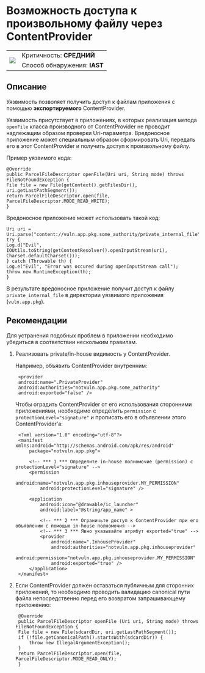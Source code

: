 # Возможность доступа к произвольному файлу через ContentProvider

<table class='noborder'>
    <colgroup>
      <col/>
      <col/>
    </colgroup>
    <tbody>
      <tr>
        <td rowspan="2"><img src="../../../img/defekt_srednij.png"/></td>
        <td>Критичность:<strong> СРЕДНИЙ</strong></td>
      </tr>
      <tr>
        <td>Способ обнаружения:<strong> IAST</strong></td>
      </tr>
    </tbody>
</table>

## Описание

Уязвимость позволяет получить доступ к файлам приложения с помощью **экспортируемого** ContentProvider.

Уязвимость присутствует в приложениях, в которых реализация метода `openFile` класса производного от ContentProvider не проводит надлежащим образом проверки Uri-параметра. Вредоносное приложение может специальным образом сформировать Uri, передать его в этот ContentProvider и получить доступ к произвольному файлу.

Пример уязвимого кода:

    @Override
    public ParcelFileDescriptor openFile(Uri uri, String mode) throws FileNotFoundException {
    File file = new File(getContext().getFilesDir(), uri.getLastPathSegment());
    return ParcelFileDescriptor.open(file, ParcelFileDescriptor.MODE_READ_WRITE);
    }

Вредоносное приложение может использовать такой код:

    Uri uri = Uri.parse("content://vuln.app.pkg.some_authority/private_internal_file");
    try {
    Log.d("Evil", IOUtils.toString(getContentResolver().openInputStream(uri), Charset.defaultCharset()));
    } catch (Throwable th) {
    Log.e("Evil", "Error was occured during openInputStream call");
    throw new RuntimeException(th);
    }

В результате вредоносное приложение получит доступ к файлу `private_internal_file` в директории уязвимого приложения (`vuln.app.pkg`).

## Рекомендации

Для устранения подобных проблем в приложении необходимо убедиться в соответствии нескольким правилам.

1. Реализовать private/in-house видимость у ContentProvider. 

    Например, объявить ContentProvider внутренним:

        <provider
        android:name=".PrivateProvider"
        android:authorities="notvuln.app.pkg.some_authority"
        android:exported="false" />

    Чтобы оградить ContentProvider от его использования сторонними приложениями, необходимо определить `permission` с `protectionLevel="signature"` и прописать его в объявлении этого ContentProvider'а:

        <?xml version="1.0" encoding="utf-8"?>
        <manifest xmlns:android="http://schemas.android.com/apk/res/android"
            package="notvuln.app.pkg">
        
            <!-- *** 1 *** Определите in-house полномочие (permission) с protectionLevel="signature" -->
            <permission
                android:name="notvuln.app.pkg.inhouseprovider.MY_PERMISSION"
                android:protectionLevel="signature" />
        
            <application
                android:icon="@drawable/ic_launcher"
                android:label="@string/app_name" >
        
                <!-- *** 2 *** Ограничьте доступ к ContentProvider при его объявлении с помощью in-house полномочия -->
                <!-- *** 3 *** Явно указывайте атрибут exported="true" -->
                <provider
                    android:name=".InhouseProvider"
                    android:authorities="notvuln.app.pkg.inhouseprovider"
                    android:permission="notvuln.app.pkg.inhouseprovider.MY_PERMISSION"
                    android:exported="true" />
            </application>
        </manifest>

2. Если ContentProvider должен оставаться публичным для сторонних приложений, то необходимо проводить валидацию canonical пути файла непосредственно перед его возвратом запрашивающему приложению:

        @Override
        public ParcelFileDescriptor openFile (Uri uri, String mode) throws FileNotFoundException {
        File file = new File(sdcardDir, uri.getLastPathSegment());
        if (!file.getCanonicalPath().startsWith(sdcardDir)) {
            throw new IllegalArgumentException();
        }
        return ParcelFileDescriptor.open(file, ParcelFileDescriptor.MODE_READ_ONLY);
        }